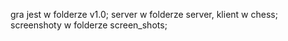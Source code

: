gra jest w folderze v1.0;
server w folderze server, klient w chess;
screenshoty w folderze screen_shots;
